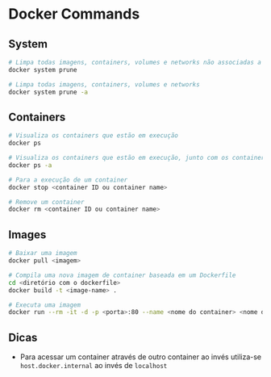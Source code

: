 # Docker Commands

## System

```bash
# Limpa todas imagens, containers, volumes e networks não associadas a um container
docker system prune

# Limpa todas imagens, containers, volumes e networks 
docker system prune -a
```

## Containers

```bash
# Visualiza os containers que estão em execução
docker ps

# Visualiza os containers que estão em execução, junto com os container parados
docker ps -a

# Para a execução de um container
docker stop <container ID ou container name>

# Remove um container
docker rm <container ID ou container name>
```

## Images

```bash
# Baixar uma imagem
docker pull <imagem>

# Compila uma nova imagem de container baseada em um Dockerfile
cd <diretório com o dockerfile>
docker build -t <image-name> .

# Executa uma imagem 
docker run --rm -it -d -p <porta>:80 --name <nome do container> <nome da imagem>
```

## Dicas
- Para acessar um container através de outro container ao invés utiliza-se `host.docker.internal` ao invés de `localhost`

